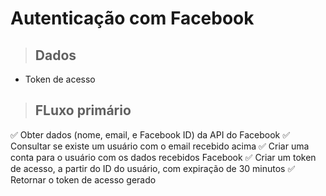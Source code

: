 # Autenticação com Facebook

> ## Dados

* Token de acesso

> ## FLuxo primário

✅ Obter dados (nome, email, e Facebook ID) da API do Facebook
✅ Consultar se existe um usuário com o email recebido acima
✅ Criar uma conta para o usuário com os dados recebidos Facebook
✅ Criar um token de acesso, a partir do ID do usuário, com expiração de 30 minutos
✅ Retornar o token de acesso gerado
